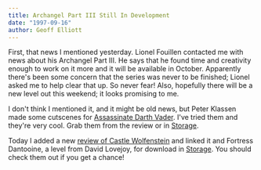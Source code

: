```yaml
---
title: Archangel Part III Still In Development
date: "1997-09-16"
author: Geoff Elliott
---
```


First, that news I mentioned yesterday. Lionel Fouillen contacted me with news about his Archangel Part III. He says that he found time and creativity enough to work on it more and it will be available in October. Apparently there's been some concern that the series was never to be finished; Lionel asked me to help clear that up. So never fear! Also, hopefully there will be a new level out this weekend; it looks promising to me.

I don't think I mentioned it, and it might be old news, but Peter Klassen made some cutscenes for [Assassinate Darth Vader](/missions/kilvader/). I've tried them and they're very cool. Grab them from the review or in [Storage](/storage/).

Today I added a new [review of Castle Wolfenstein](/missions/wolf/) and linked it and Fortress Dantooine, a level from David Lovejoy, for download in [Storage](/storage/). You should check them out if you get a chance!